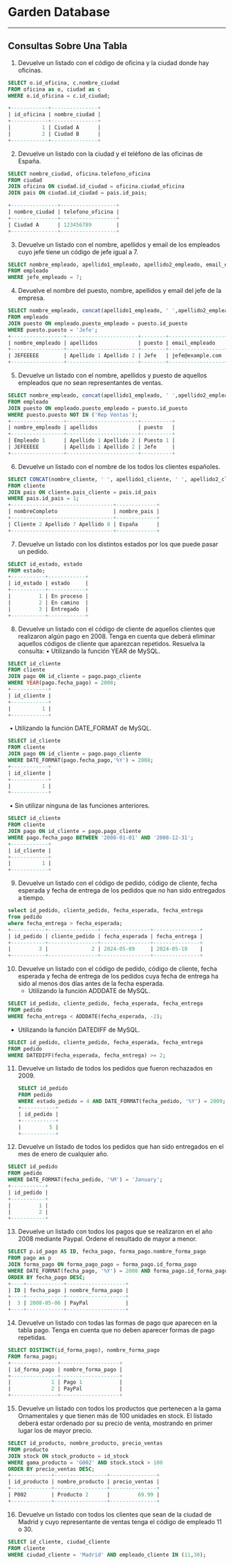 # **Garden Database**

---

## Consultas Sobre Una Tabla

1. Devuelve un listado con el código de oficina y la ciudad donde hay oficinas.

```sql
SELECT o.id_oficina, c.nombre_ciudad
FROM oficina as o, ciudad as c
WHERE o.id_oficina = c.id_ciudad;

+------------+---------------+
| id_oficina | nombre_ciudad |
+------------+---------------+
|          1 | Ciudad A      |
|          2 | Ciudad B      |
+------------+---------------+
```

2. Devuelve un listado con la ciudad y el teléfono de las oficinas de España.

```sql
SELECT nombre_ciudad, oficina.telefono_oficina
FROM ciudad
JOIN oficina ON ciudad.id_ciudad = oficina.ciudad_oficina
JOIN pais ON ciudad.id_ciudad = pais.id_pais;

+---------------+------------------+
| nombre_ciudad | telefono_oficina |
+---------------+------------------+
| Ciudad A      | 123456789        |
+---------------+------------------+
```

3. Devuelve un listado con el nombre, apellidos y email de los empleados cuyo jefe tiene un código de jefe igual a 7.

```sql
SELECT nombre_empleado, apellido1_empleado, apellido2_empleado, email_empleado
FROM empleado
WHERE jefe_empleado = 7;
```

4. Devuelve el nombre del puesto, nombre, apellidos y email del jefe de la empresa.

```sql
SELECT nombre_empleado, concat(apellido1_empleado, ' ',apellido2_empleado) as apellidos, puesto.puesto, email_empleado
FROM empleado
JOIN puesto ON empleado.puesto_empleado = puesto.id_puesto
WHERE puesto.puesto = 'Jefe';
+-----------------+-----------------------+--------+------------------+
| nombre_empleado | apellidos             | puesto | email_empleado   |
+-----------------+-----------------------+--------+------------------+
| JEFEEEEE        | Apellido 1 Apellido 2 | Jefe   | jefe@example.com |
+-----------------+-----------------------+--------+------------------+
```

5. Devuelve un listado con el nombre, apellidos y puesto de aquellos empleados que no sean representantes de ventas.

```sql
SELECT nombre_empleado, concat(apellido1_empleado, ' ',apellido2_empleado) as apellidos, puesto.puesto
FROM empleado
JOIN puesto ON empleado.puesto_empleado = puesto.id_puesto
WHERE puesto.puesto NOT IN ('Rep Ventas');
+-----------------+-----------------------+----------+
| nombre_empleado | apellidos             | puesto   |
+-----------------+-----------------------+----------+
| Empleado 1      | Apellido 1 Apellido 2 | Puesto 1 |
| JEFEEEEE        | Apellido 1 Apellido 2 | Jefe     |
+-----------------+-----------------------+----------+
```

6. Devuelve un listado con el nombre de los todos los clientes españoles.

```sql
SELECT CONCAT(nombre_cliente, ' ', apellido1_cliente, ' ', apellido2_cliente) as nombreCompleto, pais.nombre_pais
FROM cliente
JOIN pais ON cliente.pais_cliente = pais.id_pais
WHERE pais.id_pais = 1;
+---------------------------------+-------------+
| nombreCompleto                  | nombre_pais |
+---------------------------------+-------------+
| Cliente 2 Apellido 7 Apellido 8 | España      |
+---------------------------------+-------------+
```

7. Devuelve un listado con los distintos estados por los que puede pasar un pedido.

```sql
SELECT id_estado, estado
FROM estado;
+-----------+------------+
| id_estado | estado     |
+-----------+------------+
|         1 | En proceso |
|         2 | En camino  |
|         3 | Entregado  |
+-----------+------------+
```

8. Devuelve un listado con el código de cliente de aquellos clientes que realizaron algún pago en 2008. Tenga en cuenta que deberá eliminar aquellos códigos de cliente que aparezcan repetidos. Resuelva la consulta:
   • Utilizando la función YEAR de MySQL.

```sql
SELECT id_cliente
FROM cliente
JOIN pago ON id_cliente = pago.pago_cliente
WHERE YEAR(pago.fecha_pago) = 2008;
+------------+
| id_cliente |
+------------+
|          1 |
+------------+
```

​	• Utilizando la función DATE_FORMAT de MySQL.

```sql
SELECT id_cliente
FROM cliente
JOIN pago ON id_cliente = pago.pago_cliente
WHERE DATE_FORMAT(pago.fecha_pago,'%Y') = 2008;
+------------+
| id_cliente |
+------------+
|          1 |
+------------+
```

​	• Sin utilizar ninguna de las funciones anteriores.

```sql
SELECT id_cliente
FROM cliente
JOIN pago ON id_cliente = pago.pago_cliente
WHERE pago.fecha_pago BETWEEN '2008-01-01' AND '2008-12-31';
+------------+
| id_cliente |
+------------+
|          1 |
+------------+
```

9. Devuelve un listado con el código de pedido, código de cliente, fecha esperada y fecha de entrega de los pedidos que no han sido entregados a tiempo.

```sql
select id_pedido, cliente_pedido, fecha_esperada, fecha_entrega
from pedido
where fecha_entrega > fecha_esperada;
+-----------+----------------+----------------+---------------+
| id_pedido | cliente_pedido | fecha_esperada | fecha_entrega |
+-----------+----------------+----------------+---------------+
|         3 |              2 | 2024-05-09     | 2024-05-10    |
+-----------+----------------+----------------+---------------+
```

10. Devuelve un listado con el código de pedido, código de cliente, fecha  esperada y fecha de entrega de los pedidos cuya fecha de entrega ha sido al menos dos días antes de la fecha esperada.
    - Utilizando la función ADDDATE de MySQL.

```sql
SELECT id_pedido, cliente_pedido, fecha_esperada, fecha_entrega
FROM pedido
WHERE fecha_entrega < ADDDATE(fecha_esperada, -2);
```

- Utilizando la función DATEDIFF de MySQL.

```sql
SELECT id_pedido, cliente_pedido, fecha_esperada, fecha_entrega
FROM pedido
WHERE DATEDIFF(fecha_esperada, fecha_entrega) >= 2;
```

11. Devuelve un listado de todos los pedidos que fueron rechazados en 2009.

    ```sql
    SELECT id_pedido
    FROM pedido
    WHERE estado_pedido = 4 AND DATE_FORMAT(fecha_pedido, '%Y') = 2009;
    +-----------+
    | id_pedido |
    +-----------+
    |         5 |
    +-----------+
    ```

12. Devuelve un listado de todos los pedidos que han sido entregados en el mes de enero de cualquier año.

```sql
SELECT id_pedido
FROM pedido
WHERE DATE_FORMAT(fecha_pedido, '%M') = 'January';
+-----------+
| id_pedido |
+-----------+
|         1 |
|         2 |
+-----------+
```

13. Devuelve un listado con todos los pagos que se realizaron en el año 2008 mediante Paypal. Ordene el resultado de mayor a menor.

```sql
SELECT p.id_pago AS ID, fecha_pago, forma_pago.nombre_forma_pago 
FROM pago as p
JOIN forma_pago ON forma_pago_pago = forma_pago.id_forma_pago
WHERE DATE_FORMAT(fecha_pago, '%Y') = 2008 AND forma_pago.id_forma_pago = 2
ORDER BY fecha_pago DESC;
+----+------------+-------------------+
| ID | fecha_pago | nombre_forma_pago |
+----+------------+-------------------+
|  3 | 2008-05-06 | PayPal            |
+----+------------+-------------------+
```

14. Devuelve un listado con todas las formas de pago que aparecen en la tabla pago. Tenga en cuenta que no deben aparecer formas de pago repetidas.

```sql
SELECT DISTINCT(id_forma_pago), nombre_forma_pago
FROM forma_pago;
+---------------+-------------------+
| id_forma_pago | nombre_forma_pago |
+---------------+-------------------+
|             1 | Pago 1            |
|             2 | PayPal            |
+---------------+-------------------+
```

15. Devuelve un listado con todos los productos que pertenecen a la gama Ornamentales y que tienen más de 100 unidades en stock. El listado deberá estar ordenado por su precio de venta, mostrando en primer lugar los de mayor precio.

```sql
SELECT id_producto, nombre_producto, precio_ventas
FROM producto
JOIN stock ON stock_producto = id_stock
WHERE gama_producto = 'G002' AND stock.stock > 100 
ORDER BY precio_ventas DESC;
+-------------+-----------------+---------------+
| id_producto | nombre_producto | precio_ventas |
+-------------+-----------------+---------------+
| P002        | Producto 2      |         69.99 |
+-------------+-----------------+---------------+
```

16. Devuelve un listado con todos los clientes que sean de la ciudad de Madrid y cuyo representante de ventas tenga el código de empleado 11 o 30.

```sql
SELECT id_cliente, ciudad_cliente 
FROM cliente
WHERE ciudad_cliente = 'Madrid' AND empleado_cliente IN (11,30);
```

